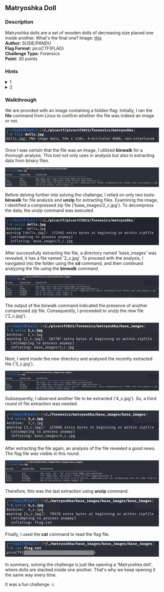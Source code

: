 ## Matryoshka Doll
### Description
Matryoshka dolls are a set of wooden dolls of decreasing size placed one inside another. What's the final one? Image: [this](https://mercury.picoctf.net/static/b6205dd933ec01c022c4e6acbdf11116/dolls.jpg)  
**Author:** SUSIE/PANDU  
**Flag Format:** picoCTF{FLAG}   
**Challenge Type:** Forensics  
**Point:** 30 points

### Hints
<details><summary>1</summary>Wait, you can hide files inside files? But how do you find them?</details>
<details><summary>2</summary>Make sure to submit the flag as picoCTF{XXXXX}</details>

### Walkthrough
We are provided with an image containing a hidden flag. Initially, I ran the **file** command from Linux to confirm whether the file was indeed an image or not. 

![File Command](images/file.png)

Once I was certain that the file was an image, I utilized **binwalk** for a thorough analysis. This tool not only uses in analysis but also in extracting data from binary files.

![Binwalk 1](images/binwalk-1.png)

Before delving further into solving the challenge, I relied on only two tools: **binwalk** for file analysis and **unzip** for extracting files. Examining the image, I identified a compressed zip file ('base_images/2_c.jpg'). To decompress the data, the unzip command was executed.

![Unzip 1](images/unzip-1.png)

After successfully extracting the file, a directory named 'base_images' was revealed, it has a file named '2_c.jpg'. To proceed with the analysis, I navigated into the folder using the **cd** command, and then continued analyzing the file using the **binwalk** command.

![Binwalk 2](images/binwalk-2.png)

The output of the binwalk command indicated the presence of another compressed zip file. Consequently, I proceeded to unzip the new file ('2_c.jpg').

![Unzip 2](images/unzip-2.png)

Next, I went inside the new directory and analysed the recently extracted file ('3_c.jpg').

![Binwalk 3](images/binwalk-3.png)

Subsequently, I observed another file to be extracted ('4_c.jpg'). So, a third round of file extraction was needed.

![Unzip 3](images/unzip-3.png)

After extracting the file again, an analysis of the file revealed a good news. The flag file was visible in this round.

![Binwalk 4](images/binwalk-4.png)

Therefore, this was the last extraction using **unzip** command.

![Unzip 4](images/unzip-4.png)

Finally, I used the **cat** command to read the flag file.

![Flag](images/flag.png)

In summary, solving the challenge is just like opening a 'Matryoshka doll', where dolls are stacked inside one another. That's why we keep opening it the same way every time.  
  
It was a fun challenge :relaxed:
